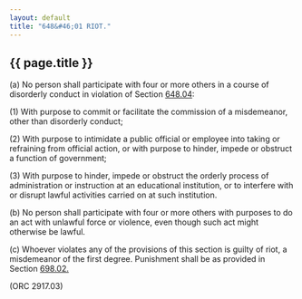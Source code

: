 ```yaml
---
layout: default 
title: "648&#46;01 RIOT."
---
```


{{ page.title }}
----------------

​(a) No person shall participate with four or more others in a course of
disorderly conduct in violation of Section [648.04](34d074ff.html):

​(1) With purpose to commit or facilitate the commission of a
misdemeanor, other than disorderly conduct;

​(2) With purpose to intimidate a public official or employee into
taking or refraining from official action, or with purpose to hinder,
impede or obstruct a function of government;

​(3) With purpose to hinder, impede or obstruct the orderly process of
administration or instruction at an educational institution, or to
interfere with or disrupt lawful activities carried on at such
institution.

​(b) No person shall participate with four or more others with purposes
to do an act with unlawful force or violence, even though such act might
otherwise be lawful.

​(c) Whoever violates any of the provisions of this section is guilty of
riot, a misdemeanor of the first degree. Punishment shall be as provided
in Section [698.02.](38e2f631.html)

(ORC 2917.03)
